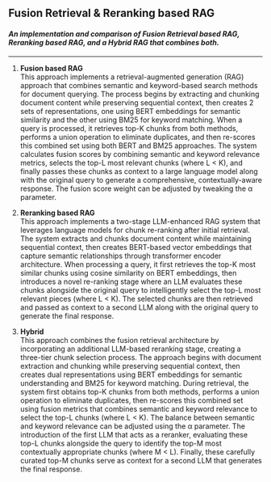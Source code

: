 ## Fusion Retrieval & Reranking based RAG
#### _An implementation and comparison of Fusion Retrieval based RAG, Reranking based RAG, and a Hybrid RAG that combines both._

---

1. **Fusion based RAG**<br>
This approach implements a retrieval-augmented generation (RAG) approach that combines semantic and keyword-based search methods for document querying. The process begins by extracting and chunking document content while preserving sequential context, then creates 2 sets of representations, one using BERT embeddings for semantic similarity and the other using BM25 for keyword matching. When a query is processed, it retrieves top-K chunks from both methods, performs a union operation to eliminate duplicates, and then re-scores this combined set using both BERT and BM25 approaches. The system calculates fusion scores by combining semantic and keyword relevance metrics, selects the top-L most relevant chunks (where L < K), and finally passes these chunks as context to a large language model along with the original query to generate a comprehensive, contextually-aware response. The fusion score weight can be adjusted by tweaking the α parameter. 

2. **Reranking based RAG**<br>
This approach implements a two-stage LLM-enhanced RAG system that leverages language models for chunk re-ranking after initial retrieval. The system extracts and chunks document content while maintaining sequential context, then creates BERT-based vector embeddings that capture semantic relationships through transformer encoder architecture. When processing a query, it first retrieves the top-K most similar chunks using cosine similarity on BERT embeddings, then introduces a novel re-ranking stage where an LLM evaluates these chunks alongside the original query to intelligently select the top-L most relevant pieces (where L < K). The selected chunks are then retrieved and passed as context to a second LLM along with the original query to generate the final response.

3. **Hybrid**<br>
This approach combines the fusion retrieval architecture by incorporating an additional LLM-based reranking stage, creating a three-tier chunk selection process. The approach begins with document extraction and chunking while preserving sequential context, then creates dual representations using BERT embeddings for semantic understanding and BM25 for keyword matching. During retrieval, the system first obtains top-K chunks from both methods, performs a union operation to eliminate duplicates, then re-scores this combined set using fusion metrics that combines semantic and keyword relevance to select the top-L chunks (where L < K). The balance between semantic and keyword relevance can be adjusted using the α parameter. The introduction of the first LLM that acts as a reranker, evaluating these top-L chunks alongside the query to identify the top-M most contextually appropriate chunks (where M < L). Finally, these carefully curated top-M chunks serve as context for a second LLM that generates the final response.
